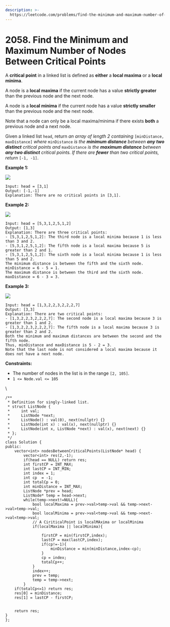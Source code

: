```yaml
---
description: >-
  https://leetcode.com/problems/find-the-minimum-and-maximum-number-of-nodes-between-critical-points/
---
```


# 2058. Find the Minimum and Maximum Number of Nodes Between Critical Points

A **critical point** in a linked list is defined as **either** a **local maxima** or a **local minima**.

A node is a **local maxima** if the current node has a value **strictly greater** than the previous node and the next node.

A node is a **local minima** if the current node has a value **strictly smaller** than the previous node and the next node.

Note that a node can only be a local maxima/minima if there exists **both** a previous node and a next node.

Given a linked list `head`, return _an array of length 2 containing_ `[minDistance, maxDistance]` _where_ `minDistance` _is the **minimum distance** between **any two distinct** critical points and_ `maxDistance` _is the **maximum distance** between **any two distinct** critical points. If there are **fewer** than two critical points, return_ `[-1, -1]`.

&#x20;

**Example 1:**

![](https://assets.leetcode.com/uploads/2021/10/13/a1.png)

```
Input: head = [3,1]
Output: [-1,-1]
Explanation: There are no critical points in [3,1].
```

**Example 2:**

![](https://assets.leetcode.com/uploads/2021/10/13/a2.png)

```
Input: head = [5,3,1,2,5,1,2]
Output: [1,3]
Explanation: There are three critical points:
- [5,3,1,2,5,1,2]: The third node is a local minima because 1 is less than 3 and 2.
- [5,3,1,2,5,1,2]: The fifth node is a local maxima because 5 is greater than 2 and 1.
- [5,3,1,2,5,1,2]: The sixth node is a local minima because 1 is less than 5 and 2.
The minimum distance is between the fifth and the sixth node. minDistance = 6 - 5 = 1.
The maximum distance is between the third and the sixth node. maxDistance = 6 - 3 = 3.
```

**Example 3:**

![](https://assets.leetcode.com/uploads/2021/10/14/a5.png)

```
Input: head = [1,3,2,2,3,2,2,2,7]
Output: [3,3]
Explanation: There are two critical points:
- [1,3,2,2,3,2,2,2,7]: The second node is a local maxima because 3 is greater than 1 and 2.
- [1,3,2,2,3,2,2,2,7]: The fifth node is a local maxima because 3 is greater than 2 and 2.
Both the minimum and maximum distances are between the second and the fifth node.
Thus, minDistance and maxDistance is 5 - 2 = 3.
Note that the last node is not considered a local maxima because it does not have a next node.
```

&#x20;

**Constraints:**

* The number of nodes in the list is in the range `[2, 105]`.
* `1 <= Node.val <= 105`

\


```
/**
 * Definition for singly-linked list.
 * struct ListNode {
 *     int val;
 *     ListNode *next;
 *     ListNode() : val(0), next(nullptr) {}
 *     ListNode(int x) : val(x), next(nullptr) {}
 *     ListNode(int x, ListNode *next) : val(x), next(next) {}
 * };
 */
class Solution {
public:
    vector<int> nodesBetweenCriticalPoints(ListNode* head) {
        vector<int> res(2,-1);
        if(head == NULL) return res;
        int firstCP = INT_MAX;
        int lastCP = INT_MIN;
        int index = 1;
        int cp  = -1;
        int totalCp = 0;
        int minDistance = INT_MAX;
        ListNode *prev = head;
        ListNode* temp = head->next;
        while(temp->next!=NULL){
            bool localMaxima = prev->val>temp->val && temp->next->val>temp->val;
            bool localMinima = prev->val<temp->val && temp->next->val<temp->val;
            // A CiriticalPoint is localMAxima or localMinima
            if(localMaxima || localMinima){

                firstCP = min(firstCP,index);
                lastCP = max(lastCP,index);
                if(cp!=-1){
                    minDistance = min(minDistance,index-cp);                    
                }
                cp = index;
                totalCp++;
            }
            index++;
            prev = temp;
            temp = temp->next;
        }
    if(totalCp<=1) return res;
    res[0] = minDistance;
    res[1] = lastCP - firstCP;
    
    
    return res;
}
};
```
